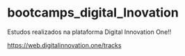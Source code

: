 # bootcamps_digital_Inovation
Estudos realizados na plataforma Digital Innovation One!!

https://web.digitalinnovation.one/tracks
